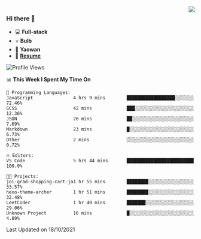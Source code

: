 <img align="right" src="https://github-readme-stats.vercel.app/api?username=LolipopJ&show_icons=true&count_private=true&hide_title=true&include_all_commits=true&theme=vue">

### Hi there 👋

- :computer: **Full-stack**
- :star: **Bulb**
- :pill: **Yaowan**
- :milky_way: [**Resume**](https://cdn.jsdelivr.net/gh/lolipopj/resume/export/resume-en.pdf)

<!--START_SECTION:waka-->
![Profile Views](http://img.shields.io/badge/Profile%20Views-2-blue)

📊 **This Week I Spent My Time On** 

```text
💬 Programming Languages: 
JavaScript               4 hrs 9 mins        ██████████████████░░░░░░░   72.46% 
SCSS                     42 mins             ███░░░░░░░░░░░░░░░░░░░░░░   12.36% 
JSON                     26 mins             ██░░░░░░░░░░░░░░░░░░░░░░░   7.69% 
Markdown                 23 mins             █░░░░░░░░░░░░░░░░░░░░░░░░   6.73% 
Other                    2 mins              ░░░░░░░░░░░░░░░░░░░░░░░░░   0.72%

🔥 Editors: 
VS Code                  5 hrs 44 mins       █████████████████████████   100.0%

🐱‍💻 Projects: 
joi-grad-shopping-cart-ja1 hr 55 mins        ████████░░░░░░░░░░░░░░░░░   33.57% 
hexo-theme-archer        1 hr 51 mins        ████████░░░░░░░░░░░░░░░░░   32.48% 
LeetCoder                1 hr 40 mins        ███████░░░░░░░░░░░░░░░░░░   29.06% 
Unknown Project          16 mins             █░░░░░░░░░░░░░░░░░░░░░░░░   4.89%

```


 Last Updated on 18/10/2021
<!--END_SECTION:waka-->
